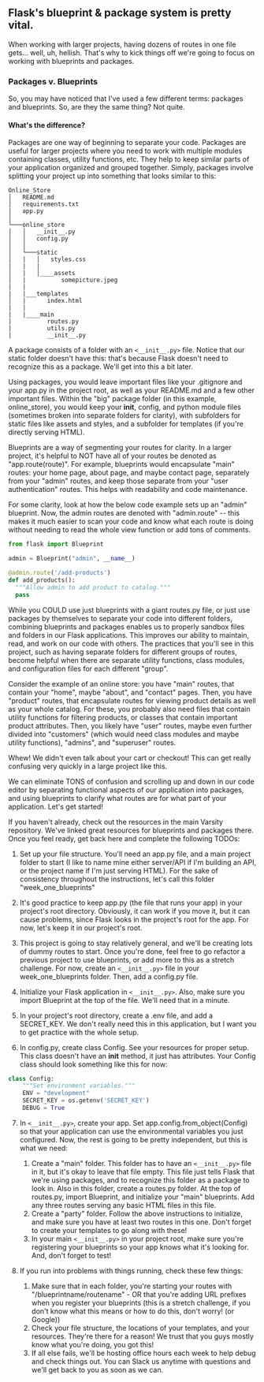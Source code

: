 ## Flask's blueprint & package system is pretty vital.

When working with larger projects, having dozens of routes in one file gets... well, uh, hellish.
That's why to kick things off we're going to focus on working with blueprints and packages.

### Packages v. Blueprints

So, you may have noticed that I've used a few different terms: packages and blueprints. So, are they the
same thing? Not quite.

#### What's the difference?

Packages are one way of beginning to separate your code. Packages are useful for larger projects where
you need to work with multiple modules containing classes, utility functions, etc. They help to keep similar parts of your application organized and grouped together. Simply, packages involve splitting your project up into something that looks similar to this:

```
Online_Store
│   README.md
│   requirements.txt
|   app.py    
│
└───online_store
│   │   __init__.py
│   │   config.py
│   │
│   └───static
│   |   │   styles.css
|   |   |
│   |   │____assets
│   |          somepicture.jpeg
|   |
|   |___templates
│   |      index.html  
|   |
|   |____main
|          routes.py
|          utils.py
|          __init__.py
```

A package consists of a folder with an `<__init__.py>` file. Notice that our static folder doesn't have this: that's because Flask doesn't need to recognize this as a package. We'll get into this a bit later.

Using packages, you would leave important files like your .gitignore and your app.py in the project root, as well as your README.md and a few other important files. Within the "big" package folder (in this example, online_store), you would keep your __init__, config, and python module files (sometimes broken into separate folders for clarity), with subfolders for static files like assets and styles, and a subfolder for templates (if you're directly serving HTML).

Blueprints are a way of segmenting your routes for clarity. In a larger project, it's helpful to NOT have all of your routes be denoted as "app.route(route)". For example, blueprints would encapsulate "main" routes: your home page, about page, and maybe contact page, separately from your "admin" routes, and keep those separate from your "user authentication" routes. This helps with readability and code maintenance.

For some clarity, look at how the below code example sets up an "admin" blueprint. Now, the admin routes are denoted with "admin.route" -- this makes it much easier to scan your code and know what each route is doing without needing to read the whole view function or add tons of comments.

```python
from flask import Blueprint

admin = Blueprint("admin", __name__)

@admin.route('/add-products')
def add_products():
  """Allow admin to add product to catalog."""
  pass
```


While you COULD use just blueprints with a giant routes.py file, or just use packages by themselves to separate your code into different folders, combining blueprints and packages enables us to properly sandbox files and folders in our Flask applications. This improves our ability to maintain, read, and work on our code with others. The practices that you'll see in this project, such as having separate folders for different groups of routes, become helpful when there are separate utility functions, class modules, and configuration files for each different "group".

Consider the example of an online store: you have "main" routes, that contain your "home", maybe "about", and "contact" pages. Then, you have "product" routes, that encapsulate routes for viewing product details as well as your whole catalog. For these, you probably also need files that contain utility functions for filtering products, or classes that contain important product attributes. Then, you likely have "user" routes, maybe even further divided into "customers" (which would need class modules and maybe utility functions), "admins", and "superuser" routes.

Whew! We didn't even talk about your cart or checkout! This can get really confusing very quickly in a large project like this.

We can eliminate TONS of confusion and scrolling up and down in our code editor by separating functional aspects of our application into packages, and using blueprints to clarify what routes are for what part of your application. Let's get started!

If you haven't already, check out the resources in the main Varsity repository. We've linked great resources for blueprints and packages there. Once you feel ready, get back here and complete the following TODOs:

1. Set up your file structure. You'll need an app.py file, and a main project folder to start (I like to name mine either server/API if I'm building an API, or the project name if I'm just serving HTML). For the sake of consistency throughout the instructions, let's call this folder "week_one_blueprints"

2. It's good practice to keep app.py (the file that runs your app) in your project's root directory. Obviously, it can work if you move it, but it can cause problems, since Flask looks in the project's root for the app. For now, let's keep it in our project's root.

3. This project is going to stay relatively general, and we'll be creating lots of dummy routes to start. Once you're done, feel free to go refactor a previous project to use blueprints, or add more to this as a stretch challenge. For now, create an `<__init__.py>` file in your week_one_blueprints folder. Then, add a config.py file.

4. Initialize your Flask application in `<__init__.py>`. Also, make sure you import Blueprint at the top of the file. We'll need that in a minute.

5. In your project's root directory, create a .env file, and add a SECRET_KEY. We don't really need this in this application, but I want you to get practice with the whole setup.

6. In config.py, create class Config. See your resources for proper setup. This class doesn't have an __init__ method, it just has attributes. Your Config class should look something like this for now:

```python
class Config:
    """Set environment variables."""
    ENV = "development"
    SECRET_KEY = os.getenv('SECRET_KEY')
    DEBUG = True
```


7. In `<__init__.py>`, create your app. Set app.config.from_object(Config) so that your application can use the environmental variables you just configured. Now, the rest is going to be pretty independent, but this is what we need:

      1. Create a "main" folder. This folder has to have an `<__init__.py>` file in it, but it's okay to leave that file empty. This file just tells Flask that we're using packages, and to recognize this folder as a package to look in. Also in this folder, create a routes.py folder. At the top of routes.py, import Blueprint, and initialize your "main" blueprints. Add any three routes serving any basic HTML files in this file.
      2. Create a "party" folder. Follow the above instructions to initialize, and make sure you have at least two routes in this one. Don't forget to create your templates to go along with these!
      3. In your main `<__init__.py>` in your project root, make sure you're registering your blueprints so your app knows what it's looking for. And, don't forget to test!

8. If you run into problems with things running, check these few things:

      1. Make sure that in each folder, you're starting your routes with "/blueprintname/routename" - OR that you're adding URL prefixes when you register your blueprints (this is a stretch challenge, if you don't know what this means or how to do this, don't worry! (or Google))
      2. Check your file structure, the locations of your templates, and your resources. They're there for a reason! We trust that you guys mostly know what you're doing, you got this!
      3. If all else fails, we'll be hosting office hours each week to help debug and check things out. You can Slack us anytime with questions and we'll get back to you as soon as we can.
